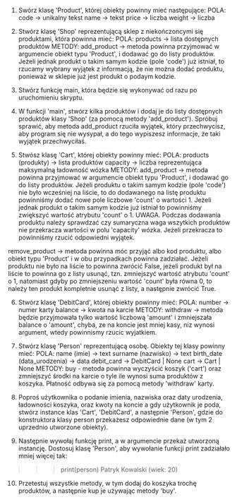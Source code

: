 
1. Swórz klasę 'Product', której obiekty powinny mieć następujące:
POLA:
code -> unikalny tekst
name -> tekst
price -> liczba
weight -> liczba

2. Stwórz klasę 'Shop' reprezentującą sklep z niekończoncymi się produktami, 	która powinna mieć:
POLA:
products -> lista dostępnych produktów
METODY:
add_product -> metoda powinna przyjmować w argumencie obiekt typu 'Product', i dodawać go do listy produktów. Jeżeli jednak produkt o takim samym kodzie (pole 'code') już istniał, to rzucamy wybrany wyjątek z informacją, że nie można dodać produktu, ponieważ w sklepie już jest produkt o podaym kodzie.

3. Stwórz funkcję main, która będzie się wykonywać od razu po uruchomieniu skryptu.

4. W funkcji 'main', stwórz kilka produktów i dodaj je do listy dostępnych produktów klasy 'Shop' (za pomocą metody 'add_product'). Spróbuj sprawić, aby metoda add_product rzuciła wyjątek, który przechwycisz, aby program się nie wysypał, a do tego wypiszesz informacje, że taki wyjątek przechwyciłaś.

5. Stwósz klasę 'Cart', której obiekty powinny mieć:
POLA:
products (produkty) -> lista produktów
capacity -> liczba reprezentująca maksymalną ładowność wózka
METODY:
add_product -> metoda powinna przyjmować w argumencie obiekt typu 'Product', i dodawać go do listy produktów. Jeżeli produktu o takim samym kodzie (pole 'code') nie było wcześniej na liście, to do dodawanego na listę produktu powinniśmy dodać nowe pole liczbowe 'count' o wartości 1. Jeżeli jednak produkt o takim samym kodzie już istniał to powinniśmy zwiększyć wartość atrybutu 'count' o 1.
UWAGA. Podczas dodawania produktu należy sprawdzać czy sumaryczna waga wszytkich produktów nie przekracza wartości w polu 'capacity' wózka. Jeżeli przekracza to powinniśmy rzucić odpowiedni wyjątek.

remove_product -> metoda powinna móc przyjąć albo kod produktu, albo obiekt typu 'Product' i w obu przypadkach powinna zadziałać. Jeżeli produktu nie było na liście to powinna zwrócić False, jeżeli produkt był na liście to powinna go z listy usunąć, tzn. zmniejszyć wartość atrybutu 'count' o 1, natomiast gdyby po zmniejszeniu wartość 'count' była równa 0, to należy ten produkt kompletnie usunąć z listy, a następnie zwrócić True.


6. Stwórz klasę 'DebitCard', której obiekty powinny mieć:
POLA:
number -> numer karty
balance -> kwota na karcie
METODY:
withdraw -> metoda będzie przyjmowała tylko wartość liczbową 'amount' i zmniejszała balance o 'amount', chyba, ze na koncie jest mniej kasy, niz wynosi argument, wtedy powinnismy rzucic wyjatkiem.



7. Stwórz klasę 'Person' reprezentującą osobę. Obiekty tej klasy powinny mieć:
POLA:
name (imie) -> text
surname (nazwisko) -> text
birth_date (data_urodzenia) -> data
debit_card -> DebitCard | None
cart -> Cart | None
METODY:
buy - metoda powinna wyczyścić koszyk ('cart') oraz zmniejszyć środki na karcie o tyle ile wynosi suma produktów z koszyka. Płatność odbywa się za pomocą metody 'withdraw' karty.


8. Poproś użytkownika o podanie imienia, nazwiska oraz daty urodzenia, ładowności koszyka, oraz kwoty na koncie a gdy użytkownik je poda, stwórz instance klas 'Cart', 'DebitCard', a następnie 'Person', gdzie do konstruktora klasy person przekażesz odpowiednie dane (w tym 2 uprzednio utworzone obiekty).

9. Następnie wywołaj funkcję print, a w argumencie przekaż utworzoną instancję.
Dostosuj klasę 'Person', aby wywołanie funkcji print zadziałało mniej więcej tak:

>>> print(person)
Patryk Kowalski (wiek: 20)

10. Przetestuj wszystkie metody, w tym dodaj do koszyka trochę produktów, a następnie kup je używając metody 'buy'.


